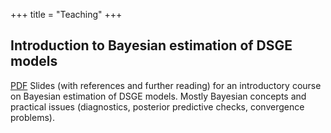 +++
title = "Teaching"
+++

## Introduction to Bayesian estimation of DSGE models

[PDF](/assets/pdf/DSGE_Bayesian_slides.pdf) Slides (with references and further reading) for an introductory course on Bayesian estimation of DSGE models. Mostly Bayesian concepts and practical issues (diagnostics, posterior predictive checks, convergence problems).
